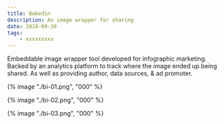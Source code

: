 ```yaml
---
title: Bakedin
description: An image wrapper for sharing
date: 2018-09-30
tags: 
    - xxxxxxxxx
---
```



Embeddable image wrapper tool developed for infographic marketing. Backed by an analytics platform to track where the image ended up being shared. As well as providing author, data sources, & ad promoter.



{% image "./bi-01.png", "000" %}

{% image "./bi-02.png", "000" %}

{% image "./bi-03.png", "000" %}

